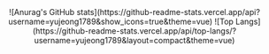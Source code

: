 <div align="center">
![Anurag's GitHub stats](https://github-readme-stats.vercel.app/api?username=yujeong1789&show_icons=true&theme=vue)
![Top Langs](https://github-readme-stats.vercel.app/api/top-langs/?username=yujeong1789&layout=compact&theme=vue)
</div>
